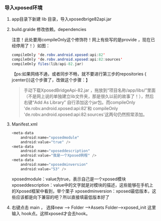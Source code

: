 ### 导入xposed环境

1. app目录下新建 lib 目录，导入xposedbrige82api.jar

2. build.gralde 修改依赖。dependencies 

   注意！此处要用compileOnly这个修饰符！网上有些写的是provide ，现在已经停用了！）如图：

   ```java
   compileOnly 'de.robv.android.xposed:api:82'
   compileOnly 'de.robv.android.xposed:api:82:sources'
   compileOnly files(lib/api-82.jar)
   ```

   【ps:如果网络不通，或者同步不畅，就不要进行第三步的repositories { jcenter()}这个步骤了，改做这个步骤：】

   > 手动下载XposedBridgeApi-82.jar ，拖放到“项目名称/app/libs/”里面（不是网上说的单独建立lib文件夹，那是很久以前的故事了！），然后右键“Add As Library” 自行添加这个jar包。而compileOnly 'de.robv.android.xposed:api:82'和 compileOnly 'de.robv.android.xposed:api:82:sources'这两句仍然照常添加。

3. Manifest.xml 

   ``` java
   <meta-data
       android:name="xposedmodule"
       android:value="true" />
   <meta-data
       android:name="xposeddescription"
       android:value="我是一个Xposed例程" />
   <meta-data
       android:name="xposedminversion"
       android:value="53" />
   ```

   xposedmodule：value为true，表示自己是一个xposed模块
   xposeddescription：value中的文字就是对模块的描述，这些能够在手机上的Xposed框架中看到，举个栗子
   xposedminversion：xposed最低版本，这些应该都是向下兼容的吧？所以直接填最低版本好了

4. 右键点击 main ， 选择new --> Folder -->Assets Folder-->xposed_init
   这里输入 hook点。这样xposed才会去hook。


